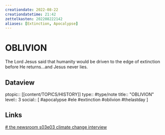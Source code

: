 ```yaml
---
creationdate: 2022-08-22
creationdatetime: 21:42
zettelkasten: 202208222142
aliases: [Extinction, Apocalypse]
---
```

# OBLIVION
The Lord Jesus said that humanity would be driven to the edge of extinction before He returns…and Jesus never lies.

## Dataview
ptopic:: [[content/TOPICS/HISTORY]]
type:: #type/note
title:: "OBLIVION"
level:: 3
social:: [ #apocalypse #ele #extinction #oblivion #thelastday ]

## Links
[# the newsroom s03e03 climate change interview](https://youtu.be/XM0uZ9mfOUI)